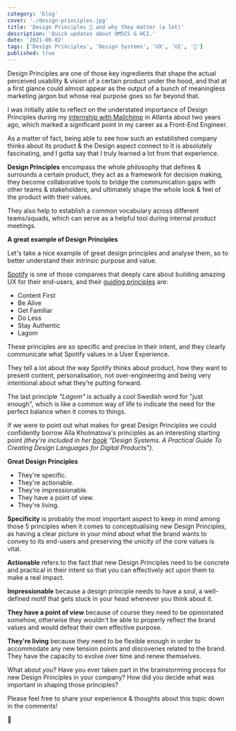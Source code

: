 ```yaml
---
category: 'blog'
cover: './design-principles.jpg'
title: 'Design Principles 🎨 and why they matter (a lot)'
description: 'Quick updates about OMSCS & HCI.'
date: '2021-06-02'
tags: ['Design Principles', 'Design Systems', 'UX', 'UI', '🎨']
published: true
---
```


Design Principles are one of those key ingredients that shape the actual perceived usability & vision of a certain product under the hood, and that at a first glance could almost appear as the output of a bunch of meaningless marketing jargon but whose real purpose goes so far beyond that.

I was initially able to reflect on the understated importance of Design Principles during my [internship with Mailchimp](https://mailchimp.com/culture/what-sets-our-internship-program-apart/) in Atlanta about two years ago, which marked a significant point in my career as a Front-End Engineer.

As a matter of fact, being able to see how such an established company thinks about its product & the Design aspect connect to it is absolutely fascinating, and I gotta say that I truly learned a lot from that experience.

**Design Principles** encompass the whole philosophy that defines & surrounds a certain product, they act as a framework for decision making, they become collaborative tools to bridge the communication gaps with other teams & stakeholders, and ultimately shape the whole look & feel of the product with their values.

They also help to establish a common vocabulary across different teams/squads, which can serve as a helpful tool during internal product meetings.

**A great example of Design Principles**

Let's take a nice example of great design principles and analyse them, so to better understand their intrinsic purpose and value.

[Spotify](https://spotify.com) is one of those companies that deeply care about building amazing UX for their end-users, and their [guiding principles](https://spotify.design/article/introducing-spotifys-new-design-principles) are:

- Content First
- Be Alive
- Get Familiar
- Do Less
- Stay Authentic
- Lagom

These principles are so specific and precise in their intent, and they clearly communicate what Spotify values in a User Experience.

They tell a lot about the way Spotify thinks about product, how they want to present content, personalisation, not over-engineering and being very intentional about what they’re putting forward.

The last principle _"Lagom"_ is actually a cool Swedish word for "just enough", which is like a common way of life to indicate the need for the perfect balance when it comes to things.

If we were to point out what makes for great Design Principles we could confidently borrow Alla Kholmatova's principles as an interesting starting point _(they're included in her [book](https://www.amazon.com/Design-Systems-practical-creating-languages/dp/3945749581) "Design Systems. A Practical Guide To Creating Design Languages for Digital Products")._

**Great Design Principles**

- They're specific.
- They're actionable.
- They're impressionable.
- They have a point of view.
- They're living.

**Specificity** is probably the most important aspect to keep in mind among those 5 principles when it comes to conceptualising new Design Principles, as having a clear picture in your mind about what the brand wants to convey to its end-users and preserving the unicity of the core values is vital.

**Actionable** refers to the fact that new Design Principles need to be concrete and practical in their intent so that you can effectively act upon them to make a real impact.

**Impressionable** because a design principle needs to have a soul, a well-defined motif that gets stuck in your head whenever you think about it.

**They have a point of view** because of course they need to be opinionated somehow, otherwise they wouldn't be able to properly reflect the brand values and would defeat their own effective purpose.

**They're living** because they need to be flexible enough in order to accommodate any new tension points and discoveries related to the brand. They have the capacity to evolve over time and renew themselves.

What about _you_? Have you ever taken part in the brainstorming process for new Design Principles in your company? How did you decide what was important in shaping those principles?

Please feel free to share your experience & thoughts about this topic down in the comments!

🖖
